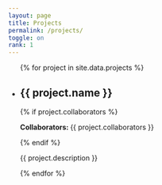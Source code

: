 ```yaml
---
layout: page
title: Projects
permalink: /projects/
toggle: on
rank: 1
---
```


<div class="lab-wrapper">
    <ul class="lab-list">
    {% for project in site.data.projects %}
        <li>
            <h2>{{ project.name }}</h2>
            {% if project.collaborators %}
                <p><b>Collaborators: </b>{{ project.collaborators }}</p>
            {% endif %}
            <p>{{ project.description }}</p>
        </li>
    {% endfor %}
    </ul>
</div>
